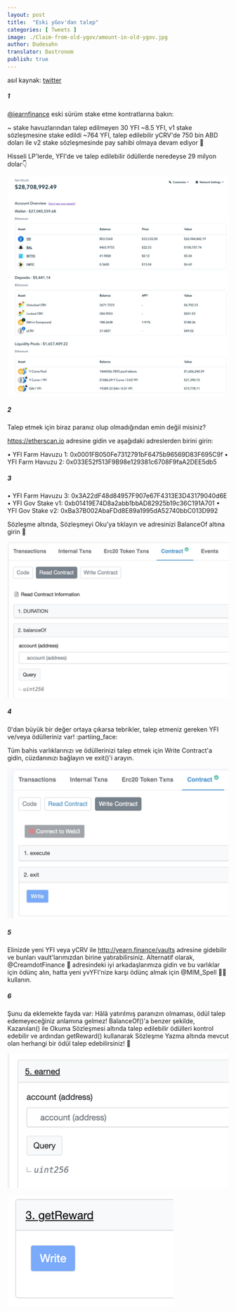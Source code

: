 ```yaml
---
layout: post
title:  "Eski yGov'dan talep"
categories: [ Tweets ]
image: ./Claim-from-old-ygov/amount-in-old-ygov.jpg
author: Dudesahn
translator: Dastronom
publish: true
---
```


asıl kaynak: [twitter](https://twitter.com/dudesahn/status/1413567068583104512)

##### 1

[@iearnfinance](https://twitter.com/iearnfinance) eski sürüm stake etme kontratlarına bakın:

~ stake havuzlarından talep edilmeyen 30 YFI
~8.5 YFI, v1 stake sözleşmesine stake edildi
~764 YFI, talep edilebilir yCRV'de 750 bin ABD doları ile v2 stake sözleşmesinde pay sahibi olmaya devam ediyor 😬

Hisseli LP'lerde, YFI'de ve talep edilebilir ödüllerde neredeyse 29 milyon dolar:point_down:

![](image1.jfif)

##### 2

Talep etmek için biraz paranız olup olmadığından emin değil misiniz?

https://etherscan.io adresine gidin ve aşağıdaki adreslerden birini girin:

• YFI Farm Havuzu 1: 0x0001FB050Fe7312791bF6475b96569D83F695C9f
• YFI Farm Havuzu 2: 0x033E52f513F9B98e129381c6708F9faA2DEE5db5

##### 3

• YFI Farm Havuzu 3: 0x3A22dF48d84957F907e67F4313E3D43179040d6E
• YFI Gov Stake v1: 0xb01419E74D8a2abb1bbAD82925b19c36C191A701
• YFI Gov Stake v2: 0xBa37B002AbaFDd8E89a1995dA52740bbC013D992

Sözleşme altında, Sözleşmeyi Oku'ya tıklayın ve adresinizi BalanceOf altına girin 👀 

![](image2.jfif)

##### 4

0'dan büyük bir değer ortaya çıkarsa tebrikler, talep etmeniz gereken YFI ve/veya ödülleriniz var! :partiing_face:

Tüm bahis varlıklarınızı ve ödüllerinizi talep etmek için Write Contract'a gidin, cüzdanınızı bağlayın ve exit()'i arayın.

![](image3.jfif)

##### 5

Elinizde yeni YFI veya yCRV ile http://yearn.finance/vaults adresine gidebilir ve bunları vault'larımızdan birine yatırabilirsiniz. Alternatif olarak, @CreamdotFinance 🍦 adresindeki iyi arkadaşlarımıza gidin ve bu varlıklar için ödünç alın, hatta yeni yvYFI'nize karşı ödünç almak için @MIM_Spell 🧙‍♂️ kullanın.

##### 6

Şunu da eklemekte fayda var: Hâlâ yatırılmış paranızın olmaması, ödül talep edemeyeceğiniz anlamına gelmez! BalanceOf()'a benzer şekilde, Kazanılan() ile Okuma Sözleşmesi altında talep edilebilir ödülleri kontrol edebilir ve ardından getReward() kullanarak Sözleşme Yazma altında mevcut olan herhangi bir ödül talep edebilirsiniz! 🤑

![](image4.png)

![](image5.png)